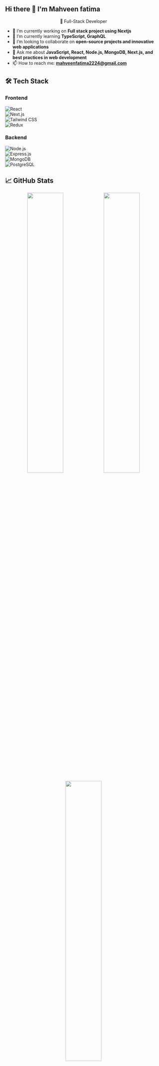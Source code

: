 ## Hi there 👋 I'm Mahveen fatima

<p align="center">
  🚀 Full-Stack Developer  
</p>


- 🔭 I’m currently working on **Full stack project using Nextjs**
- 🌱 I’m currently learning **TypeScript, GraphQL**
- 👯 I’m looking to collaborate on **open-source projects and innovative web applications**
- 💬 Ask me about **JavaScript, React, Node.js, MongoDB, Next.js, and best practices in web development** 
- 📫 How to reach me: **mahveenfatima2224@gmail.com** 

## 🛠 Tech Stack  

### **Frontend**  
![React](https://cdn.jsdelivr.net/gh/devicons/devicon/icons/react/react-original-wordmark.svg)  
![Next.js](https://cdn.jsdelivr.net/gh/devicons/devicon/icons/nextjs/nextjs-original-wordmark.svg)  
![Tailwind CSS](https://cdn.jsdelivr.net/gh/devicons/devicon/icons/tailwindcss/tailwindcss-plain.svg)  
![Redux](https://cdn.jsdelivr.net/gh/devicons/devicon/icons/redux/redux-original.svg)  

### **Backend**  
![Node.js](https://cdn.jsdelivr.net/gh/devicons/devicon/icons/nodejs/nodejs-original-wordmark.svg)  
![Express.js](https://cdn.jsdelivr.net/gh/devicons/devicon/icons/express/express-original-wordmark.svg)  
![MongoDB](https://cdn.jsdelivr.net/gh/devicons/devicon/icons/mongodb/mongodb-original-wordmark.svg)  
![PostgreSQL](https://cdn.jsdelivr.net/gh/devicons/devicon/icons/postgresql/postgresql-original-wordmark.svg)


## 📈 GitHub Stats  
<p align="center">
  <img src="https://github-readme-stats.vercel.app/api?username=mahveen-fatima&show_icons=true&theme=radical" width="48%" />
  <img src="https://github-readme-streak-stats.herokuapp.com/?user=mahveen-fatima&theme=radical" width="48%" />
</p>

<p align="center">
  <img src="https://github-readme-stats.vercel.app/api/top-langs/?username=mahveen-fatima&layout=compact&theme=radical" width="48%" />
</p>

---
![Profile Views](https://komarev.com/ghpvc/?username=yourusername&label=Profile%20Views&color=0e75b6&style=flat)


## 🌍 Connect With Me  
<p align="center">
  <a href="https://linkedin.com/in/mahveen-fatima"><img src="https://img.shields.io/badge/LinkedIn-0A66C2?style=for-the-badge&logo=linkedin" /></a>
  <a href="mailto:mahveenfatima2224@gmail.com"><img src="https://img.shields.io/badge/Email-D14836?style=for-the-badge&logo=gmail" /></a>
</p>
 
